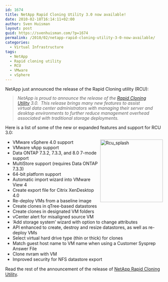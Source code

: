 ```yaml
---
id: 1674
title: NetApp Rapid Cloning Utility 3.0 now available!
date: 2010-02-18T16:14:11+02:00
author: Sven Huisman
layout: post
guid: https://svenhuisman.com/?p=1674
permalink: /2010/02/netapp-rapid-cloning-utility-3-0-now-available/
categories:
  - Virtual Infrastructure
tags:
  - NetApp
  - Rapid cloning utility
  - RCU
  - VMware
  - vSphere
---
```

<span style="line-height: 15px;">NetApp just announced the release of the Rapid Cloning utility (RCU):</span>

> <span style="line-height: 15px;"><em>NetApp is proud to announce the release of the </em><span style="line-height: 16px;"><a href="https://now.netapp.com/NOW/download/software/rapid_cloning/3.0/" target="_blank"><em>Rapid Cloning Utility</em></a><span style="line-height: 15px;"><em> 3.0.  This release brings </em><span style="line-height: 16px;"><em>many new features to assist virtual data center administrators with managing their server and desktop environments to further reduce management overhead associated with traditional storage deployments.</em> </span></span></span></span>

<span style="line-height: 15px;"><span style="line-height: 16px;"><span style="line-height: 15px;"></span></span></span><span style="line-height: 15px;"><span style="line-height: 16px;"><span style="line-height: 15px;"><span style="line-height: 16px;">Here is a list of some of the new or expanded features and support for RCU 3.0:</span></span></span></span>

<span style="line-height: normal; font-family: Arial, sans-serif; font-size: 12px;"></p> 

<ul>
  <li>
    VMware vSphere 4.0 support<a style="float: right;" onclick="window.open( this.href, '_blank', 'width=640,height=480,scrollbars=no,resizable=no,toolbar=no,directories=no,location=no,menubar=no,status=no,left=0,top=0' ); return false" href="https://blogs.netapp.com/.a/6a00d8341ca27e53ef0120a8b125bc970b-popup"><img style="margin: 0px 0px 5px 5px; width: 200px;" src="https://blogs.netapp.com/.a/6a00d8341ca27e53ef0120a8b125bc970b-200wi" alt="Rcu_splash" /></a>  
  </li>
  <li>
    VMware vApp support
  </li>
  <li>
    Data ONTAP 7.3.2, 7.3.3, and 8.0 7-mode support
  </li>
  <li>
    MultiStore support (requires Data ONTAP 7.3.3)
  </li>
  <li>
    64-bit platform support
  </li>
  <li>
    Automatic import wizard into VMware View 4
  </li>
  <li>
    Create export file for Citrix XenDesktop 4.0
  </li>
  <li>
    Re-deploy VMs from a baseline image
  </li>
  <li>
    Create clones in qTree-based datastores
  </li>
  <li>
    Create clones in designated VM folders
  </li>
  <li>
    vCenter alert for misaligned source VM
  </li>
  <li>
    &#8216;Add storage system&#8217; wizard with option to change attributes
  </li>
  <li>
    API enhanced to create, destroy and resize datastores, as well as re-deploy VMs
  </li>
  <li>
    Select virtual hard drive type (thin or thick) for clones
  </li>
  <li>
    Match guest host name to VM name when using a Customer Sysprep Answer File
  </li>
  <li>
    Clone nvram with VM
  </li>
  <li>
    Improved security for NFS datastore export
  </li>
</ul>

<p>
  Read the rest of the announcement of the release of <a title="RCU 3.0" href="https://blogs.netapp.com/virtualization/2010/02/rcu-30-now-available.html" target="_blank">NetApp Rapid Cloning Utility</a>.
</p>

<p>
  </span>
</p>
